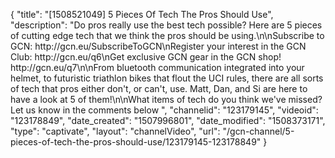 {
    "title": "[1508521049] 5 Pieces Of Tech The Pros Should Use",
    "description": "Do pros really use the best tech possible? Here are 5 pieces of cutting edge tech that we think the pros should be using.\n\nSubscribe to GCN: http:\/\/gcn.eu\/SubscribeToGCN\nRegister your interest in the GCN Club: http:\/\/gcn.eu\/q6\nGet exclusive GCN gear in the GCN shop! http:\/\/gcn.eu\/q7\n\nFrom bluetooth communication integrated into your helmet, to futuristic triathlon bikes that flout the UCI rules, there are all sorts of tech that pros either don't, or can't, use. Matt, Dan, and Si are here to have a look at 5 of them!\n\nWhat items of tech do you think we've missed? Let us know in the comments below ",
    "channelid": "123179145",
    "videoid": "123178849",
    "date_created": "1507996801",
    "date_modified": "1508373171",
    "type": "captivate",
    "layout": "channelVideo",
    "url": "\/gcn-channel\/5-pieces-of-tech-the-pros-should-use\/123179145-123178849"
}